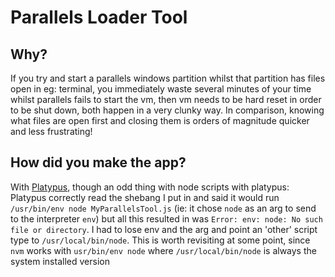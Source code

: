 # Parallels Loader Tool

## Why?
If you try and start a parallels windows partition whilst that partition has files open in eg: terminal, you immediately waste several minutes of your time whilst parallels fails to start the vm, then vm needs to be hard reset in order to be shut down, both happen in a very clunky way. In comparison, knowing what files are open first and closing them is orders of magnitude quicker and less frustrating!

## How did you make the app?
With [Platypus](https://github.com/sveinbjornt/Platypus), though an odd thing with node scripts with platypus: Platypus correctly read the shebang I put in and said it would run `/usr/bin/env node MyParallelsTool.js` (ie: it chose `node` as an arg to send to the interpreter `env`) but all this resulted in was `Error: env: node: No such file or directory`. I had to lose env and the arg and point an 'other' script type to `/usr/local/bin/node`. This is worth revisiting at some point, since `nvm` works with `usr/bin/env node` where `/usr/local/bin/node` is always the system installed version
